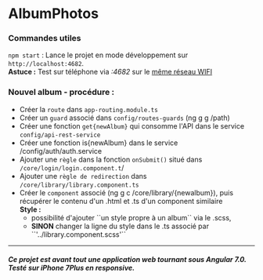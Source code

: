 # AlbumPhotos

### Commandes utiles
`npm start` : Lance le projet en mode développement sur `http://localhost:4682`. <br><b>Astuce :</b> Test sur téléphone via <i><adresse-ip-locale>:4682</i> sur le <u>même réseau WIFI</u>   

### Nouvel album - procédure :
 - Créer la ``route`` dans ``app-routing.module.ts``
 - Créer un ``guard`` associé dans ``config/routes-guards`` (ng g g /path)
 - Créer une fonction ``get{newAlbum}`` qui consomme l'API dans le service ``config/api-rest-service``
 - Créer une fonction is{newAlbum} dans le service /config/auth/auth.service
 - Ajouter une ``règle`` dans la fonction ``onSubmit()`` situé dans ``/core/login/login.component.t``/
 - Ajouter une ``règle de redirection`` dans ``/core/library/library.component.ts``
 - Créer le ``component`` associé (ng g c /core/library/{newalbum}), puis
   récupérer le contenu d'un .html et .ts d'un component similaire <br>
  <b>Style :</b><br>
   <ul><li>possibilité d'ajouter ``un style propre à un album`` via le .scss,</li>
   <li><b>SINON</b> changer la ligne du style dans le .ts associé par ``'../library.component.scss'``</li></ul>

---
##### Ce projet est avant tout une application web tournant sous Angular 7.0. Testé sur iPhone 7Plus en responsive.
